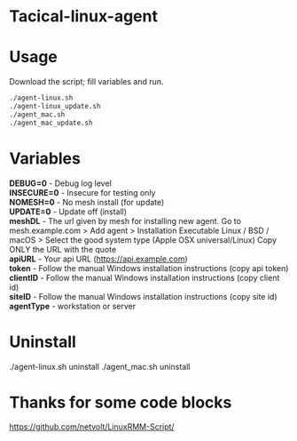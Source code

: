 # Tacical-linux-agent

# Usage
Download the script; fill variables and run. 

```bash
./agent-linux.sh
./agent-linux_update.sh
./agent_mac.sh
./agent_mac_update.sh
```
# Variables
**DEBUG=0** - Debug log level<br />
**INSECURE=0** - Insecure for testing only<br />
**NOMESH=0** - No mesh install (for update)<br />
**UPDATE=0** - Update off (install)<br />
**meshDL** - The url given by mesh for installing new agent. Go to mesh.example.com > Add agent > Installation Executable Linux / BSD / macOS > Select the good system type (Apple OSX universal/Linux) Copy ONLY the URL with the quote<br />
**apiURL** - Your api URL (https://api.example.com)<br />
**token** - Follow the manual Windows installation instructions (copy api token) <br />
**clientID** - Follow the manual Windows installation instructions (copy client id) <br />
**siteID** - Follow the manual Windows installation instructions (copy site id) <br />
**agentType** - workstation or server<br />

# Uninstall
./agent-linux.sh uninstall
./agent_mac.sh uninstall

# Thanks for some code blocks
https://github.com/netvolt/LinuxRMM-Script/
